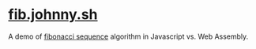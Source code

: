  # [fib.johnny.sh](https://fib.johnny.sh/)

 A demo of [fibonacci sequence](https://en.wikipedia.org/wiki/Fibonacci_number) algorithm in Javascript vs. Web Assembly.
